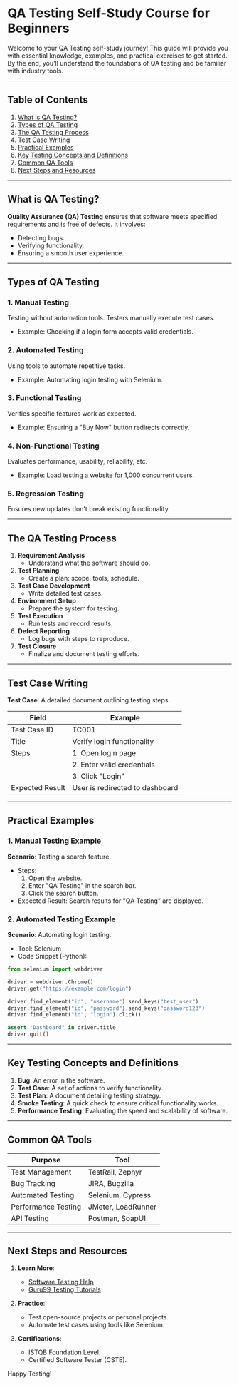 # QA Testing Self-Study Course for Beginners

Welcome to your QA Testing self-study journey! This guide will provide you with essential knowledge, examples, and practical exercises to get started. By the end, you'll understand the foundations of QA testing and be familiar with industry tools.

---

## Table of Contents

1. [What is QA Testing?](#what-is-qa-testing)
2. [Types of QA Testing](#types-of-qa-testing)
3. [The QA Testing Process](#the-qa-testing-process)
4. [Test Case Writing](#test-case-writing)
5. [Practical Examples](#practical-examples)
6. [Key Testing Concepts and Definitions](#key-testing-concepts-and-definitions)
7. [Common QA Tools](#common-qa-tools)
8. [Next Steps and Resources](#next-steps-and-resources)

---

## What is QA Testing?

**Quality Assurance (QA) Testing** ensures that software meets specified requirements and is free of defects. It involves:
- Detecting bugs.
- Verifying functionality.
- Ensuring a smooth user experience.

---

## Types of QA Testing

### 1. **Manual Testing**
Testing without automation tools. Testers manually execute test cases.
- Example: Checking if a login form accepts valid credentials.

### 2. **Automated Testing**
Using tools to automate repetitive tasks.
- Example: Automating login testing with Selenium.

### 3. **Functional Testing**
Verifies specific features work as expected.
- Example: Ensuring a "Buy Now" button redirects correctly.

### 4. **Non-Functional Testing**
Evaluates performance, usability, reliability, etc.
- Example: Load testing a website for 1,000 concurrent users.

### 5. **Regression Testing**
Ensures new updates don't break existing functionality.

---

## The QA Testing Process

1. **Requirement Analysis**
   - Understand what the software should do.
2. **Test Planning**
   - Create a plan: scope, tools, schedule.
3. **Test Case Development**
   - Write detailed test cases.
4. **Environment Setup**
   - Prepare the system for testing.
5. **Test Execution**
   - Run tests and record results.
6. **Defect Reporting**
   - Log bugs with steps to reproduce.
7. **Test Closure**
   - Finalize and document testing efforts.

---

## Test Case Writing

**Test Case**: A detailed document outlining testing steps.

| Field         | Example                          |
|---------------|----------------------------------|
| Test Case ID  | TC001                            |
| Title         | Verify login functionality       |
| Steps         | 1. Open login page               |
|               | 2. Enter valid credentials       |
|               | 3. Click "Login"                |
| Expected Result | User is redirected to dashboard |

---

## Practical Examples

### 1. **Manual Testing Example**
**Scenario**: Testing a search feature.
- Steps:
  1. Open the website.
  2. Enter "QA Testing" in the search bar.
  3. Click the search button.
- Expected Result: Search results for "QA Testing" are displayed.

### 2. **Automated Testing Example**
**Scenario**: Automating login testing.
- Tool: Selenium
- Code Snippet (Python):

```python
from selenium import webdriver

driver = webdriver.Chrome()
driver.get("https://example.com/login")

driver.find_element("id", "username").send_keys("test_user")
driver.find_element("id", "password").send_keys("password123")
driver.find_element("id", "login").click()

assert "Dashboard" in driver.title
driver.quit()
```

---

## Key Testing Concepts and Definitions

1. **Bug**: An error in the software.
2. **Test Case**: A set of actions to verify functionality.
3. **Test Plan**: A document detailing testing strategy.
4. **Smoke Testing**: A quick check to ensure critical functionality works.
5. **Performance Testing**: Evaluating the speed and scalability of software.

---

## Common QA Tools

| Purpose               | Tool             |
|-----------------------|------------------|
| Test Management       | TestRail, Zephyr |
| Bug Tracking          | JIRA, Bugzilla   |
| Automated Testing     | Selenium, Cypress|
| Performance Testing   | JMeter, LoadRunner |
| API Testing           | Postman, SoapUI  |

---

## Next Steps and Resources

1. **Learn More**:
   - [Software Testing Help](https://www.softwaretestinghelp.com/)
   - [Guru99 Testing Tutorials](https://www.guru99.com/software-testing.html)

2. **Practice**:
   - Test open-source projects or personal projects.
   - Automate test cases using tools like Selenium.

3. **Certifications**:
   - ISTQB Foundation Level.
   - Certified Software Tester (CSTE).

Happy Testing!

